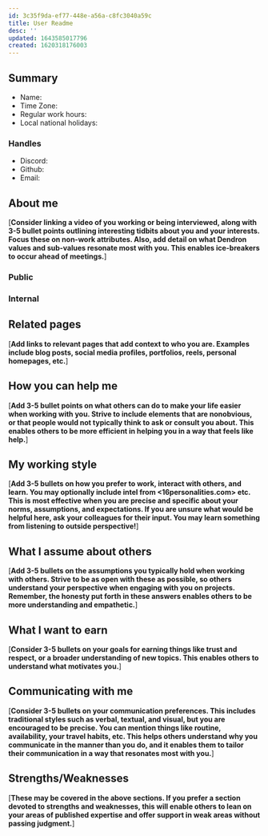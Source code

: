 ```yaml
---
id: 3c35f9da-ef77-448e-a56a-c8fc3040a59c
title: User Readme
desc: ''
updated: 1643585017796
created: 1620318176003
---
```


<!-- 
This template will help you build out your very own README, a great tool for transparently letting others know what it's like to work with you, and how you prefer to be communicated with. 

Everyone should fill out the following sections:
- summary
- handles
- about me

Everything else is optional.  You can remove those you aren't comfortable filling out, and add sections that are germane to you. 
-->

## Summary

<!--  You can reference this section to let the team members know about your availability. -->

- Name:
- Time Zone:
- Regular work hours:
- Local national holidays:

### Handles
- Discord:
- Github:
- Email:

## About me

[**Consider linking a video of you working or being interviewed, along with 3-5 bullet points outlining interesting tidbits about you and your interests. Focus these on non-work attributes. Also, add detail on what Dendron values and sub-values resonate most with you. This enables ice-breakers to occur ahead of meetings.**]

### Public
<!-- NOTE: everything in public will be added to https://www.dendron.so/about -->

### Internal 
<!-- This will only be visible inside the team -->

## Related pages

[**Add links to relevant pages that add context to who you are. Examples include blog posts, social media profiles, portfolios, reels, personal homepages, etc.**]

## How you can help me

[**Add 3-5 bullet points on what others can do to make your life easier when working with you. Strive to include elements that are nonobvious, or that people would not typically think to ask or consult you about. This enables others to be more efficient in helping you in a way that feels like help.**]

## My working style

[**Add 3-5 bullets on how you prefer to work, interact with others, and learn. You may optionally include intel from <16personalities.com> etc. This is most effective when you are precise and specific about your norms, assumptions, and expectations. If you are unsure what would be helpful here, ask your colleagues for their input. You may learn something from listening to outside perspective!**]

## What I assume about others

[**Add 3-5 bullets on the assumptions you typically hold when working with others. Strive to be as open with these as possible, so others understand your perspective when engaging with you on projects. Remember, the honesty put forth in these answers enables others to be more understanding and empathetic.**]

## What I want to earn

[**Consider 3-5 bullets on your goals for earning things like trust and respect, or a broader understanding of new topics. This enables others to understand what motivates you.**]

## Communicating with me

[**Consider 3-5 bullets on your communication preferences. This includes traditional styles such as verbal, textual, and visual, but you are encouraged to be precise. You can mention things like routine, availability, your travel habits, etc. This helps others understand why you communicate in the manner than you do, and it enables them to tailor their communication in a way that resonates most with you.**]

## Strengths/Weaknesses

[**These may be covered in the above sections. If you prefer a section devoted to strengths and weaknesses, this will enable others to lean on your areas of published expertise and offer support in weak areas without passing judgment.**]
